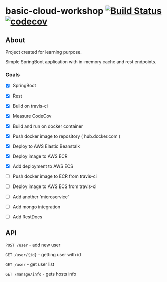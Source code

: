 # basic-cloud-workshop [![Build Status](https://travis-ci.com/macnowak/basic-cloud-workshop.svg?branch=master)](https://travis-ci.com/macnowak/basic-cloud-workshop) [![codecov](https://codecov.io/gh/macnowak/basic-cloud-workshop/branch/master/graph/badge.svg)](https://codecov.io/gh/macnowak/basic-cloud-workshop)


## About

Project created for learning purpose. 

Simple SpringBoot application with in-memory cache and rest endpoints. 


### Goals 

- [x] SpringBoot 
- [x] Rest
- [x] Build on travis-ci
- [x] Measure CodeCov
- [x] Build and run on docker container
- [x] Push docker image to repository ( hub.docker.com )
- [x] Deploy to AWS Elastic Beanstalk
- [x] Deploy image to AWS ECR 
- [x] Add deployment to AWS ECS 
- [ ] Push docker image to ECR from travis-ci
- [ ] Deploy image to AWS ECS from travis-ci
- [ ] Add another 'microservice'
- [ ] Add mongo integration
- [ ] Add RestDocs




## API

`POST /user` - add new user 

`GET /user/{id}` - getting user with id  

`GET /user` - get user list

`GET /manage/info` - gets hosts info 